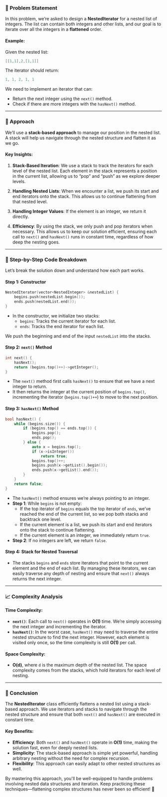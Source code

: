 ### 🚀 Problem Statement

In this problem, we’re asked to design a **NestedIterator** for a nested list of integers. The list can contain both integers and other lists, and our goal is to iterate over all the integers in a **flattened** order.

#### Example:
Given the nested list:
```cpp
[[1,1],2,[1,1]]
```
The iterator should return:
```cpp
1, 1, 2, 1, 1
```
We need to implement an iterator that can:
- Return the next integer using the `next()` method.
- Check if there are more integers with the `hasNext()` method.

---

### 🧠 Approach

We’ll use a **stack-based approach** to manage our position in the nested list. A stack will help us navigate through the nested structure and flatten it as we go.

#### Key Insights:
1. **Stack-Based Iteration**: 
   We use a stack to track the iterators for each level of the nested list. Each element in the stack represents a position in the current list, allowing us to “pop” and “push” as we explore deeper levels.
   
2. **Handling Nested Lists**: 
   When we encounter a list, we push its start and end iterators onto the stack. This allows us to continue flattening from that nested level.

3. **Handling Integer Values**: 
   If the element is an integer, we return it directly.

4. **Efficiency**: 
   By using the stack, we only push and pop iterators when necessary. This allows us to keep our solution efficient, ensuring each call to `next()` and `hasNext()` runs in constant time, regardless of how deep the nesting goes.

---

### 🔨 Step-by-Step Code Breakdown

Let’s break the solution down and understand how each part works.

#### Step 1: Constructor
```cpp
NestedIterator(vector<NestedInteger> &nestedList) {
    begins.push(nestedList.begin());
    ends.push(nestedList.end());
}
```
- In the constructor, we initialize two stacks:
  - `begins`: Tracks the current iterator for each list.
  - `ends`: Tracks the end iterator for each list.

We push the beginning and end of the input `nestedList` into the stacks.

#### Step 2: `next()` Method
```cpp
int next() {
    hasNext();
    return (begins.top()++)->getInteger();
}
```
- The `next()` method first calls `hasNext()` to ensure that we have a next integer to return.
- It then returns the integer at the current position of `begins.top()`, incrementing the iterator (`begins.top()++`) to move to the next position.

#### Step 3: `hasNext()` Method
```cpp
bool hasNext() {
    while (begins.size()) {
        if (begins.top() == ends.top()) {
            begins.pop();
            ends.pop();
        } else {
            auto x = begins.top();
            if (x->isInteger())
                return true;
            begins.top()++;
            begins.push(x->getList().begin());
            ends.push(x->getList().end());
        }
    }
    return false;
}
```
- The `hasNext()` method ensures we’re always pointing to an integer.
- **Step 1**: While `begins` is not empty:
  - If the top iterator of `begins` equals the top iterator of `ends`, we’ve reached the end of the current list, so we pop both stacks and backtrack one level.
  - If the current element is a list, we push its start and end iterators onto the stack to continue flattening.
  - If the current element is an integer, we immediately return `true`.
- **Step 2**: If no integers are left, we return `false`.

#### Step 4: Stack for Nested Traversal
- The stacks `begins` and `ends` store iterators that point to the current element and the end of each list. By managing these iterators, we can easily traverse any depth of nesting and ensure that `next()` always returns the next integer.

---

### 📈 Complexity Analysis

#### Time Complexity:
- **`next()`**: Each call to `next()` operates in **O(1)** time. We’re simply accessing the next integer and incrementing the iterator.
- **`hasNext()`**: In the worst case, `hasNext()` may need to traverse the entire nested structure to find the next integer. However, each element is visited only once, so the time complexity is still **O(1)** per call.

#### Space Complexity:
- **O(d)**, where `d` is the maximum depth of the nested list. The space complexity comes from the stacks, which hold iterators for each level of nesting.

---

### 🏁 Conclusion

The **NestedIterator** class efficiently flattens a nested list using a stack-based approach. We use iterators and stacks to navigate through the nested structure and ensure that both `next()` and `hasNext()` are executed in constant time.

#### Key Benefits:
- **Efficiency**: Both `next()` and `hasNext()` operate in **O(1)** time, making the solution fast, even for deeply nested lists.
- **Simplicity**: The stack-based approach is simple yet powerful, handling arbitrary nesting without the need for complex recursion.
- **Flexibility**: This approach can easily adapt to other nested structures as well.

By mastering this approach, you'll be well-equipped to handle problems involving nested data structures and iteration. Keep practicing these techniques—flattening complex structures has never been so efficient! 🚀